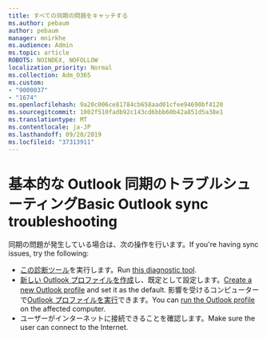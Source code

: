 ```yaml
---
title: すべての同期の問題をキャッチする
ms.author: pebaum
author: pebaum
manager: mnirkhe
ms.audience: Admin
ms.topic: article
ROBOTS: NOINDEX, NOFOLLOW
localization_priority: Normal
ms.collection: Adm_O365
ms.custom:
- "9000037"
- "1674"
ms.openlocfilehash: 9a20c006ce81784cb658aad01cfee94690bf4120
ms.sourcegitcommit: 1002f510fadb92c143cd6bbb60b42a851d5a38e1
ms.translationtype: MT
ms.contentlocale: ja-JP
ms.lasthandoff: 09/20/2019
ms.locfileid: "37313911"
---
```

# <a name="basic-outlook-sync-troubleshooting"></a><span data-ttu-id="c0669-102">基本的な Outlook 同期のトラブルシューティング</span><span class="sxs-lookup"><span data-stu-id="c0669-102">Basic Outlook sync troubleshooting</span></span>

<span data-ttu-id="c0669-103">同期の問題が発生している場合は、次の操作を行います。</span><span class="sxs-lookup"><span data-stu-id="c0669-103">If you're having sync issues, try the following:</span></span>

- <span data-ttu-id="c0669-104">[この診断ツール](https://aka.ms/sara-outlooksendreceive)を実行します。</span><span class="sxs-lookup"><span data-stu-id="c0669-104">Run [this diagnostic tool](https://aka.ms/sara-outlooksendreceive).</span></span>
- <span data-ttu-id="c0669-105">[新しい Outlook プロファイルを作成](https://support.office.com/article/f544c1ba-3352-4b3b-be0b-8d42a540459d)し、既定として設定します。</span><span class="sxs-lookup"><span data-stu-id="c0669-105">[Create a new Outlook profile](https://support.office.com/article/f544c1ba-3352-4b3b-be0b-8d42a540459d) and set it as the default.</span></span> <span data-ttu-id="c0669-106">影響を受けるコンピューターで[Outlook プロファイルを実行](https://aka.ms/SaRA-OutlookSetupProfile)できます。</span><span class="sxs-lookup"><span data-stu-id="c0669-106">You can [run the Outlook profile](https://aka.ms/SaRA-OutlookSetupProfile) on the affected computer.</span></span>
- <span data-ttu-id="c0669-107">ユーザーがインターネットに接続できることを確認します。</span><span class="sxs-lookup"><span data-stu-id="c0669-107">Make sure the user can connect to the Internet.</span></span> 